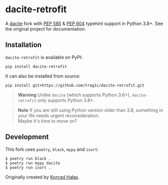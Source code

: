 
# dacite-retrofit

A [dacite][dacite-repo] fork with [PEP 585][pep-585] & [PEP 604][pep-604] typehint
support in Python 3.8+. See the original project for documentation.

## Installation

`dacite-retrofit` is available on PyPI:
```
pip install dacite-retrofit
```

It can also be installed from source:
```
pip install git+https://github.com/trag1c/dacite-retrofit.git
```

> **Warning**
> Unlike `dacite` (which supports Python 3.6+), `dacite-retrofit` only supports
> Python 3.8+.

> **Note**
> If you are still using Python version older than 3.8, something in your life needs urgent reconsideration.<br />
> Maybe it's time to move on?

## Development
This fork uses `poetry`, `black`, `mypy` and `isort`:
```console
$ poetry run black .
$ poetry run mypy dacite
$ poetry run isort .
```

Originally created by [Konrad Hałas][halas-homepage].

[dacite-repo]: https://github.com/konradhalas/dacite
[pep-585]: https://www.python.org/dev/peps/pep-0585/
[pep-604]: https://www.python.org/dev/peps/pep-0604/
[halas-homepage]: https://konradhalas.pl
